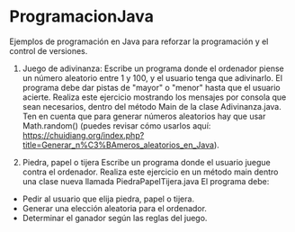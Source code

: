 # ProgramacionJava
 Ejemplos de programación en Java para reforzar la programación y el control de versiones.


 1. Juego de adivinanza:
Escribe un programa donde el ordenador piense un número aleatorio entre 1 y 100, y el usuario tenga que adivinarlo. El programa debe dar pistas de "mayor" o "menor" hasta que el usuario acierte. Realiza este ejercicio mostrando los mensajes por consola que sean necesarios, dentro del método Main de la clase Adivinanza.java. Ten en cuenta que para generar números aleatorios hay que usar Math.random() (puedes revisar cómo usarlos aquí: https://chuidiang.org/index.php?title=Generar_n%C3%BAmeros_aleatorios_en_Java).

2. Piedra, papel o tijera
Escribe un programa donde el usuario juegue contra el ordenador. Realiza este ejercicio en un método main dentro una clase nueva llamada PiedraPapelTijera.java El programa debe:
- Pedir al usuario que elija piedra, papel o tijera.
- Generar una elección aleatoria para el ordenador.
- Determinar el ganador según las reglas del juego.




